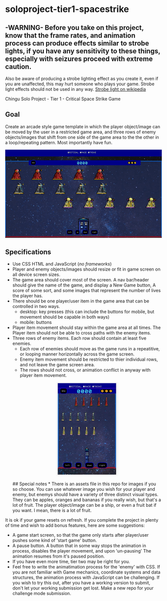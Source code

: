 
 
# soloproject-tier1-spacestrike

## -WARNING- Before you take on this project, know that the frame rates, and animation process can produce effects similar to strobe lights,  if you have any sensitivity to these things, especially with seizures proceed with extreme caution.
Also be aware of producing a strobe lighting effect as you create it, even if you are unaffected, this may hurt someone who plays your game. Strobe light effects should not be used in any way. 
[Strobe light on wikipedia](https://en.wikipedia.org/wiki/Strobe_light)

Chingu Solo Project - Tier 1 - Critical Space Strike Game
## Goal
Create an arcade style game template in which the player object/image can be moved by the user in a restricted game area, and three rows of enemy objects/images that shift from one side of the game area to the the other in a loop/repeating pattern.
Most importantly have fun.

<p align="center">
  
![Gif of project running.](CSS-vid-1-xu3j1u.gif)

  </p>

## Specifications
* Use CSS HTML and JavaScript (*no frameworks*)
* Player and enemy objects/images should resize or fit in game screen on all device screen sizes. 
* The game area should cover most of the screen.  A nav bar/header should give the name of the game, and display a New Game button, A score of some sort, and some images that represent the number of lives the player has.
* There should be one player/user item in the game area that can be controlled in two ways.  
  - desktop: key presses (this can include the buttons for mobile, but movement should be capable in both ways)
  - mobile: buttons
* Player item movement should stay within the game area at all times. The Player item should not be able to cross paths with the enemy items.
* Three rows of enemy items. Each row should contain at least five enemies.
  - Each row of enemies should move as the game runs in a repeatitive, or looping manner horizontally across the game screen.
  - Enemy item movement should be restricted to thier individual rows, and not leave the game screen area. 
  - The rows should not cross, or animation conflict in anyway with player item movement.
  <p align="center">
  <img src="CSS_moble_view.JPG" width="200" height="300"/>
  </p>
  ## Special notes
  * There is an assets file in this repo for images if you so choose.  You can use whatever image you wish for your player and enemy, but enemys should have a variety of three distinct visual types.  They can be apples, oranges and bananas if you really wish, but that's a lot of fruit. The player object/image can be a ship, or even a fruit bat if you want.  I mean, there is a lot of fruit. 
  
 It is ok if your game resets on refresh.  If you complete the project in plenty of time and wish to add bonus features, here are some suggestions:
 
 - A game start screen, so that the game only starts after player/user pushes some kind of 'start game' button.
 - A pause button.   A button that in some way stops the animation in process, disables the player movement, and upon 'un-pausing' The animation resumes from it's paused position. 
 - If you have even more time, tier two may be right for you.  
 - Feel free to write the animatimation process for the 'enemy' with CSS. If you are not familiar with Game mechanics, coordinate systems and data structures, the animation process with JavaScript can be challenging.  If you wish to try this out, after you have a working version to submit, don't let your working submission get lost.  Make a new repo for your challenge mode submission.
